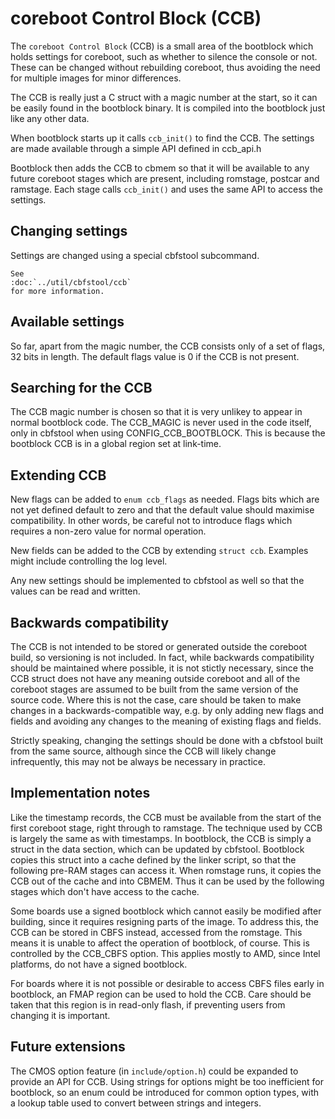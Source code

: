 # coreboot Control Block (CCB)

The `coreboot Control Block` (CCB) is a small area of the bootblock which holds
settings for coreboot, such as whether to silence the console or not. These can
be changed without rebuilding coreboot, thus avoiding the need for multiple
images for minor differences.

The CCB is really just a C struct with a magic number at the start, so it can
be easily found in the bootblock binary. It is compiled into the bootblock
just like any other data.

When bootblock starts up it calls `ccb_init()` to find the CCB. The settings are
made available through a simple API defined in ccb_api.h

Bootblock then adds the CCB to cbmem so that it will be available to any future
coreboot stages which are present, including romstage, postcar and ramstage.
Each stage calls `ccb_init()` and uses the same API to access the settings.

## Changing settings

Settings are changed using a special cbfstool subcommand.

```eval_rst
See
:doc:`../util/cbfstool/ccb`
for more information.
```

## Available settings

So far, apart from the magic number, the CCB consists only of a set of flags,
32 bits in length. The default flags value is 0 if the CCB is not present.

## Searching for the CCB

The CCB magic number is chosen so that it is very unlikey to appear in normal
bootblock code. The CCB_MAGIC is never used in the code itself, only in
cbfstool when using CONFIG_CCB_BOOTBLOCK. This is because the bootblock CCB is
in a global region set at link-time.

## Extending CCB

New flags can be added to `enum ccb_flags` as needed. Flags bits which are not
yet defined default to zero and that the default value should maximise
compatibility. In other words, be careful not to introduce flags which requires
a non-zero value for normal operation.

New fields can be added to the CCB by extending `struct ccb`. Examples might
include controlling the log level.

Any new settings should be implemented  to cbfstool as well so that the values
can be read and written.

## Backwards compatibility

The CCB is not intended to be stored or generated outside the coreboot build,
so versioning is not included. In fact, while backwards compatibility should be
maintained where possible, it is not stictly necessary, since the CCB struct
does not have any meaning outside coreboot and all of the coreboot stages are
assumed to be built from the same version of the source code. Where this is not
the case, care should be taken to make changes in a backwards-compatible way,
e.g. by only adding new flags and fields and avoiding any changes to the meaning
of existing flags and fields.

Strictly speaking, changing the settings should be done with a cbfstool built
from the same source, although since the CCB will likely change infrequently,
this may not be always be necessary in practice.

## Implementation notes

Like the timestamp records, the CCB must be available from the start of the
first coreboot stage, right through to ramstage. The technique used by CCB is
largely the same as with timestamps. In bootblock, the CCB is simply a struct
in the data section, which can be updated by cbfstool. Bootblock copies this
struct into a cache defined by the linker script, so that the following pre-RAM
stages can access it. When romstage runs, it copies the CCB out of the cache
and into CBMEM. Thus it can be used by the following stages which don't have
access to the cache.

Some boards use a signed bootblock which cannot easily be modified after
building, since it requires resigning parts of the image. To address this, the
CCB can be stored in CBFS instead, accessed from the romstage. This means it is
unable to affect the operation of bootblock, of course. This is controlled by
the CCB_CBFS option. This applies mostly to AMD, since Intel platforms, do not
have a signed bootblock.

For boards where it is not possible or desirable to access CBFS files early in
bootblock, an FMAP region can be used to hold the CCB. Care should be taken that
this region is in read-only flash, if preventing users from changing it is
important.

## Future extensions

The CMOS option feature (in `include/option.h`) could be expanded to provide an
API for CCB. Using strings for options might be too inefficient for bootblock,
so an enum could be introduced for common option types, with a lookup table used
to convert between strings and integers.
